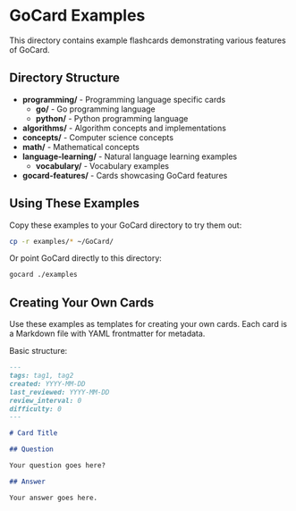 # GoCard Examples

This directory contains example flashcards demonstrating various features of GoCard.

## Directory Structure

- **programming/** - Programming language specific cards
  - **go/** - Go programming language
  - **python/** - Python programming language
- **algorithms/** - Algorithm concepts and implementations
- **concepts/** - Computer science concepts
- **math/** - Mathematical concepts
- **language-learning/** - Natural language learning examples
  - **vocabulary/** - Vocabulary examples
- **gocard-features/** - Cards showcasing GoCard features

## Using These Examples

Copy these examples to your GoCard directory to try them out:

```bash
cp -r examples/* ~/GoCard/
```

Or point GoCard directly to this directory:

```bash
gocard ./examples
```

## Creating Your Own Cards

Use these examples as templates for creating your own cards. Each card is a Markdown file with YAML frontmatter for metadata.

Basic structure:

```markdown
---
tags: tag1, tag2
created: YYYY-MM-DD
last_reviewed: YYYY-MM-DD
review_interval: 0
difficulty: 0
---

# Card Title

## Question

Your question goes here?

## Answer

Your answer goes here.
```
